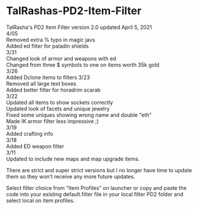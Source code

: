 # TalRashas-PD2-Item-Filter <br>
TalRasha's PD2 Item Filter version 2.0 updated April 5, 2021 <br>
4/05<br>
Removed extra % typo in magic javs<br>
Added ed filter for paladin shields<br>
3/31<br>
Changed look of armor and weapons with ed<br>
Changed from three $ symbols to one on items worth 35k gold<br>
3/26<br>
Added Dclone items to filters
3/23<br>
Removed all large text boxes<br>
Added better filter for horadrim scarab<br>
3/22<br>
Updated all items to show sockets correctly<br>
Updated look of facets and unique jewelry<br>
Fixed some uniques showing wrong name and double "eth"<br>
Made IK armor filter less impressive ;)<br>
3/19<br>
Added crafting info<br>
3/18<br>
Added ED weapon filter<br>
3/11<br>
Updated to include new maps and map upgrade items.<br>

There are strict and super strict versions but I no longer have time to update them so they won't receive any more future updates.<br>

Select filter choice from "Item Profiles" on launcher or copy and paste the code into your existing default.filter file in your local filter PD2 folder and select local on item profiles.
